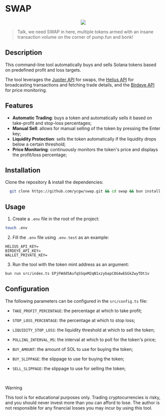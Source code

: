 # SWAP

<p align="center">
<img src="https://github.com/user-attachments/assets/2a726383-8c51-4c0f-b339-8e3fae22bdd1" />
</p>

> Talk, we need SWAP in here, multiple tokens armed with an insane transaction volume on the corner of pump.fun and bonk!

## Description
This command-line tool automatically buys and sells Solana tokens based on predefined profit and loss targets.

The tool leverages the [Jupiter API](https://dev.jup.ag/docs/api) for swaps, the [Helius API](https://www.helius.dev/docs/api-reference) for broadcasting transactions and fetching trade details, and the [Birdeye API](https://docs.birdeye.so/docs/overview) for price monitoring.

## Features

- **Automatic Trading**: buys a token and automatically sells it based on take-profit and stop-loss percentages;
- **Manual Sell**: allows for manual selling of the token by pressing the Enter key;
- **Liquidity Protection**: sells the token automatically if the liquidity drops below a certain threshold;
- **Price Monitoring**: continuously monitors the token's price and displays the profit/loss percentage;

## Installation

Clone the repository & install the dependencies:

```bash
  git clone https://github.com/ycgw/swap.git && cd swap && bun install
```

## Usage

1.  Create a `.env` file in the root of the project:

```bash
touch .env
```

2. Fill the `.env` file using `.env.test` as an example:

```
HELIUS_API_KEY=
BIRDEYE_API_KEY=
WALLET_PRIVATE_KEY=
```

3. Run the tool with the token mint address as an argument:

```bash
bun run src/index.ts EPjFWdd5AufqSSqeM2qN1xzybapC8G4wEGGkZwyTDt1v
```

## Configuration

The following parameters can be configured in the `src/config.ts` file:

- `TAKE_PROFIT_PERCENTAGE`: the percentage at which to take profit;
- `STOP_LOSS_PERCENTAGE`: the percentage at which to stop loss;
- `LIQUIDITY_STOP_LOSS`: the liquidity threshold at which to sell the token;
- `POLLING_INTERVAL_MS`: the interval at which to poll for the token's price;
- `BUY_AMOUNT`: the amount of SOL to use for buying the token;
- `BUY_SLIPPAGE`: the slippage to use for buying the token;
- `SELL_SLIPPAGE`: the slippage to use for selling the token;

  <br />

> [!WARNING]
> This tool is for educational purposes only. Trading cryptocurrencies is risky, and you should never invest more than you can afford to lose. The author is not responsible for any financial losses you may incur by using this tool.
